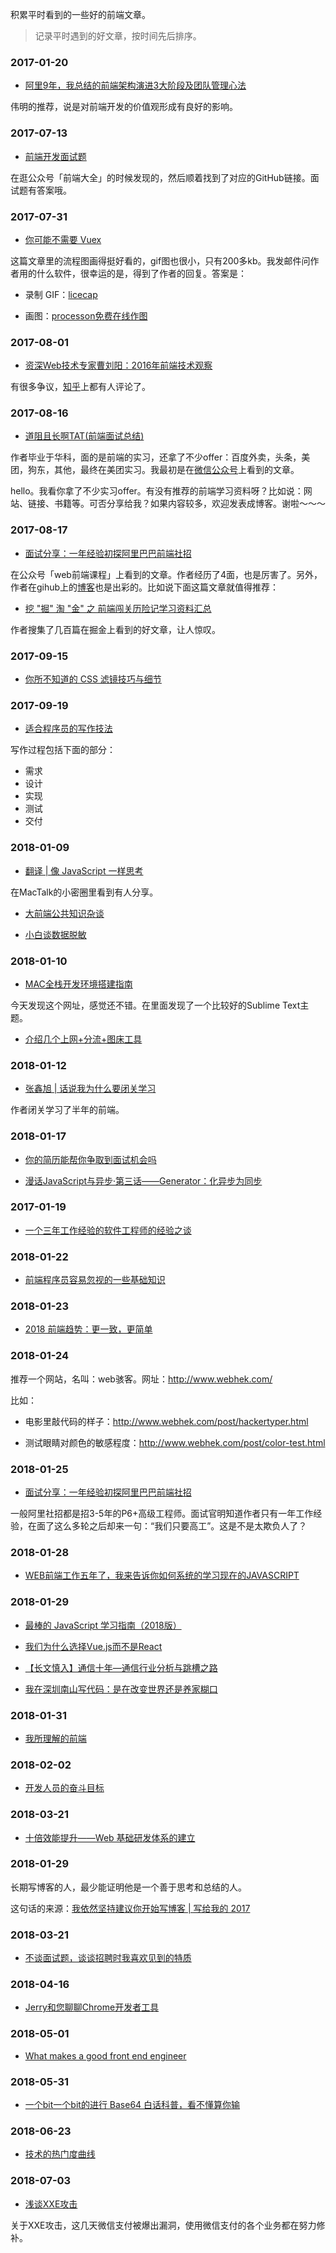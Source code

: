 

积累平时看到的一些好的前端文章。



> 记录平时遇到的好文章，按时间先后排序。






### 2017-01-20

- [阿里9年，我总结的前端架构演进3大阶段及团队管理心法](http://www.infoq.com/cn/news/2017/01/Ali-9-3)

伟明的推荐，说是对前端开发的价值观形成有良好的影响。







### 2017-07-13

- [前端开发面试题](https://github.com/markyun/My-blog/tree/master/Front-end-Developer-Questions)

在逛公众号「前端大全」的时候发现的，然后顺着找到了对应的GitHub链接。面试题有答案哦。






### 2017-07-31

- [你可能不需要 Vuex](https://github.com/chenbin92/blog/issues/1)

这篇文章里的流程图画得挺好看的，gif图也很小，只有200多kb。我发邮件问作者用的什么软件，很幸运的是，得到了作者的回复。答案是：

- 录制 GIF：[licecap](https://github.com/justinfrankel/licecap)

- 画图：[processon免费在线作图](https://www.processon.com/)




### 2017-08-01

- [资深Web技术专家曹刘阳：2016年前端技术观察](http://geek.csdn.net/news/detail/128912)

有很多争议，[知乎](https://www.zhihu.com/question/53625757)上都有人评论了。


### 2017-08-16

- [道阻且长啊TAT(前端面试总结)](https://segmentfault.com/a/1190000010631325?_ea=2359607)

作者毕业于华科，面的是前端的实习，还拿了不少offer：百度外卖，头条，美团，狗东，其他，最终在美团实习。我最初是在[微信公众号](https://mp.weixin.qq.com/s/_clHr5a6_JzTos9bKpvKrA)上看到的文章。


hello。我看你拿了不少实习offer。有没有推荐的前端学习资料呀？比如说：网站、链接、书籍等。可否分享给我？如果内容较多，欢迎发表成博客。谢啦～～～




### 2017-08-17

- [面试分享：一年经验初探阿里巴巴前端社招](https://github.com/jawil/blog/issues/22)

在公众号「web前端课程」上看到的文章。作者经历了4面，也是厉害了。另外，作者在gihub上的[博客](https://github.com/jawil/blog)也是出彩的。比如说下面这篇文章就值得推荐：

- [挖 "掘" 淘 "金" 之 前端闯关历险记学习资料汇总](https://github.com/jawil/blog/issues/4)

作者搜集了几百篇在掘金上看到的好文章，让人惊叹。	








### 2017-09-15

- [你所不知道的 CSS 滤镜技巧与细节](http://www.cnblogs.com/coco1s/p/7519460.html)


### 2017-09-19

- [适合程序员的写作技法](http://www.cnblogs.com/mindwind/p/7536748.html)

写作过程包括下面的部分：

- 需求
- 设计
- 实现
- 测试
- 交付


### 2018-01-09

- [翻译 | 像 JavaScript 一样思考](http://www.ituring.com.cn/article/497284)

在MacTalk的小密圈里看到有人分享。

- [大前端公共知识杂谈](https://time.geekbang.org/column/article/241)

- [小白谈数据脱敏](http://www.54tianzhisheng.cn/2017/10/28/Data-Desensitization/)


### 2018-01-10

- [MAC全栈开发环境搭建指南](https://mac.aotu.io/)

今天发现这个网址，感觉还不错。在里面发现了一个比较好的Sublime Text主题。

- [介绍几个上网+分流+图床工具](http://www.viyuedu.com/kaopuseo/61071.html)

### 2018-01-12

- [张鑫旭 | 话说我为什么要闭关学习](http://www.zhangxinxu.com/life/2013/03/%E6%88%91%E4%B8%BA%E4%BB%80%E4%B9%88%E8%A6%81%E9%97%AD%E5%85%B3%E5%AD%A6%E4%B9%A0/)

作者闭关学习了半年的前端。


### 2018-01-17

- [你的简历能帮你争取到面试机会吗](http://www.cnblogs.com/JavaArchitect/archive/2018/01/09/8249594.html)

- [漫话JavaScript与异步·第三话——Generator：化异步为同步](http://www.cnblogs.com/leegent/archive/2018/01/10/8207246.html)


### 2017-01-19

- [一个三年工作经验的软件工程师的经验之谈](http://www.cnblogs.com/lovesong/p/5721828.html)

### 2018-01-22

- [前端程序员容易忽视的一些基础知识](https://www.cnblogs.com/fsyz/p/8327451.html)




### 2018-01-23

- [2018 前端趋势：更一致，更简单](https://mp.weixin.qq.com/s/HdNQv6eRchBXpNUVRuLZpQ)





### 2018-01-24

推荐一个网站，名叫：web骇客。网址：<http://www.webhek.com/>


比如：


- 电影里敲代码的样子：<http://www.webhek.com/post/hackertyper.html>

- 测试眼睛对颜色的敏感程度：<http://www.webhek.com/post/color-test.html>



### 2018-01-25

- [面试分享：一年经验初探阿里巴巴前端社招](https://www.cnblogs.com/fsyz/p/8298921.html)

一般阿里社招都是招3-5年的P6+高级工程师。面试官明知道作者只有一年工作经验，在面了这么多轮之后却来一句：“我们只要高工”。这是不是太欺负人了？


### 2018-01-28

- [WEB前端工作五年了，我来告诉你如何系统的学习现在的JAVASCRIPT](http://www.cnblogs.com/gongyue/p/8073235.html)



### 2018-01-29

- [最棒的 JavaScript 学习指南（2018版）](https://www.cnblogs.com/lhb25/p/8361799.html)


- [我们为什么选择Vue.js而不是React](http://www.infoq.com/cn/news/2016/12/why-Vue-js-no-react)


- [【长文慎入】通信十年—通信行业分析与跳槽之路](【长文慎入】通信十年—通信行业分析与跳槽之路)


- [我在深圳南山写代码：是在改变世界还是养家糊口](https://news.cnblogs.com/n/588481/)


### 2018-01-31

- [我所理解的前端](https://www.cnblogs.com/Smiled/p/8377188.html)


### 2018-02-02

- [开发人员的奋斗目标](https://www.cnblogs.com/1si2/p/devroad.html)


### 2018-03-21

- [十倍效能提升——Web 基础研发体系的建立](https://www.cnblogs.com/sskyy/p/8613393.html)





### 2018-01-29

长期写博客的人，最少能证明他是一个善于思考和总结的人。

这句话的来源：[我依然坚持建议你开始写博客 | 写给我的 2017](https://www.cnblogs.com/plokmju/p/8108846.html)

### 2018-03-21

- [不谈面试题，谈谈招聘时我喜欢见到的特质](https://www.cnblogs.com/dino623/p/8583514.html)



### 2018-04-16

- [Jerry和您聊聊Chrome开发者工具](https://mp.weixin.qq.com/s/CPnbx8ZfszPEcI3Y8RittA)


### 2018-05-01

- [What makes a good front end engineer](https://www.nczonline.net/blog/2007/08/15/what-makes-a-good-front-end-engineer/)


### 2018-05-31

- [一个bit一个bit的进行 Base64 白话科普，看不懂算你输](https://mp.weixin.qq.com/s/TcJUQbqjBditRvRIHuXX-Q)



### 2018-06-23

- [技术的热门度曲线](http://www.ruanyifeng.com/blog/2017/03/gartner-hype-cycle.html)


### 2018-07-03

- [浅谈XXE攻击](http://www.freebuf.com/articles/web/126788.html)

关于XXE攻击，这几天微信支付被爆出漏洞，使用微信支付的各个业务都在努力修补。









